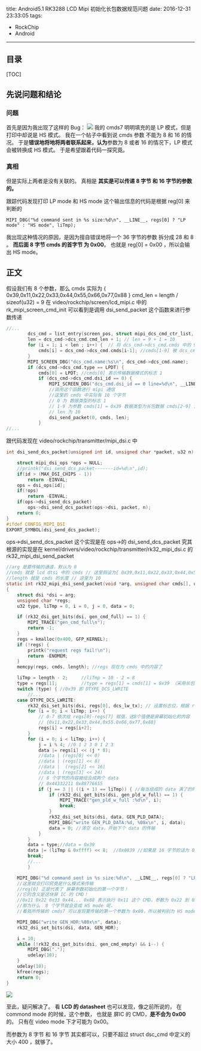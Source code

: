 title: Android5.1 RK3288 LCD Mipi 初始化长包数据规范问题
date: 2016-12-31 23:33:05
tags: 
- RockChip
- Android

---
## 目录
[TOC]

## 先说问题和结论
### 问题
首先是因为我出现了这样的 Bug：
![](https://ws4.sinaimg.cn/large/ba061518gw1f7bm3unagfj20y70gaad8.jpg)
我的 cmds7 明明填充的是 LP 模式，但是打印中却说是 HS 模式。
我在一个帖子中看到说 cmds 参数 不能为 8 和 16 的情况。
于是**错误地将地将两者联系起来，认为**参数为 8 或者 16 的情况下，LP 模式会被转换成 HS 模式。
于是希望跟着代码一探究竟。
### 真相
但是实际上两者是没有关联的。
真相是
**其实是可以传递 8 字节 和 16 字节的参数的。**

跟踪代码发现打印 LP mode 和 HS mode 这个输出信息的代码是根据 reg[0] 来判断的
```
MIPI_DBG("%d command sent in %s size:%d\n", __LINE__, regs[0] ? "LP mode" : "HS mode", liTmp);
```
我出现这种情况的原因，是因为擅自错误地将一个 36 字节的参数 拆分成 28 和 8 。
**而后面 8 字节 cmds 的首字节 为 0x00**。
也就是 reg[0] = 0x00 ，所以会输出 HS mode。

## 正文
假设我们有 8 个参数，那么 cmds 实际为 { 0x39,0x11,0x22,0x33,0x44,0x55,0x66,0x77,0x88 }
cmd_len = length / sizeof(u32) = 9
在 video/rockchip/screen/lcd_mipi.c 中的 rk_mipi_screen_cmd_init 可以看到是调用
dsi_send_packet 这个函数来进行参数传递
```c
//...
		dcs_cmd = list_entry(screen_pos, struct mipi_dcs_cmd_ctr_list, list);
		len = dcs_cmd->dcs_cmd.cmd_len + 1;	// len = 9 + 1 = 10
		for (i = 1; i < len ; i++) {  // 将 dcs_cmd->dcs_cmd.cmds 中的 9 个参数赋值给 cmds
			cmds[i] = dcs_cmd->dcs_cmd.cmds[i-1]; //cmds[1-9] 被 dcs_cmd.cmds[0-8] 赋值
		}
		MIPI_SCREEN_DBG("dcs_cmd.name:%s\n", dcs_cmd->dcs_cmd.name);
		if (dcs_cmd->dcs_cmd.type == LPDT) {
			cmds[0] = LPDT;	//cmds[0] 表示传输数据模式的标志 1
			if (dcs_cmd->dcs_cmd.dsi_id == 0) {
				MIPI_SCREEN_DBG("dcs_cmd.dsi_id == 0 line=%d\n", __LINE__);
                //调用这个函数进行 mipi 通信
                //这里的 cmds 中实际有 10 个字节
                // 0 为 数据类型的标志 1
                // 1-9 为参数 cmds[1] = 0x39 数据类型为长包数据 cmds[2-9] 为屏幕初始化参数
                // len 为 10
				dsi_send_packet(0, cmds, len);
			}
//...
```
跟代码发现在 video/rockchip/transmitter/mipi_dsi.c 中
```c
int dsi_send_dcs_packet(unsigned int id, unsigned char *packet, u32 n) {

	struct mipi_dsi_ops *ops = NULL;
    //printk("dsi_send_dcs_packet-------id=%d\n",id);
	if(id > (MAX_DSI_CHIPS - 1))
		return -EINVAL;
	ops = dsi_ops[id];
	if(!ops)
		return -EINVAL;
	if(ops->dsi_send_dcs_packet)
		ops->dsi_send_dcs_packet(ops->dsi, packet, n);
	return 0;
}
#ifdef CONFIG_MIPI_DSI
EXPORT_SYMBOL(dsi_send_dcs_packet);
```
ops->dsi_send_dcs_packet 这个实现是在 ops->的 dsi_send_dcs_packet
究其根源的实现是在
kernel/drivers/video/rockchip/transmitter/rk32_mipi_dsi.c
的 rk32_mipi_dsi_send_packet
```c
//arg 是要传输的通道，默认为 0
//cmds 就是 lcd dtsi 中的 cmds // 这里假设为{ 0x39,0x11,0x22,0x33,0x44,0x55,0x66,0x77,0x88 }
//length 就是 cmds 的长度 // 这里为 10
static int rk32_mipi_dsi_send_packet(void *arg, unsigned char cmds[], u32 length)
{
	struct dsi *dsi = arg;
	unsigned char *regs;
	u32 type, liTmp = 0, i = 0, j = 0, data = 0;

	if (rk32_dsi_get_bits(dsi, gen_cmd_full) == 1) {
		MIPI_TRACE("gen_cmd_full\n");
		return -1;
	}
	regs = kmalloc(0x400, GFP_KERNEL);
	if (!regs) {
		printk("request regs fail!\n");
		return -ENOMEM;
	}
	memcpy(regs, cmds, length);	//regs 现在为 cmds 中的内容了

	liTmp = length - 2;		//liTmp = 10 - 2 = 8
	type = regs[1];			//type = regs[1] = cmds[1] = 0x39 （采用长包模式传输）
	switch (type) { //0x39 即 DTYPE_DCS_LWRITE
    	//...
	case DTYPE_DCS_LWRITE:
		rk32_dsi_set_bits(dsi, regs[0], dcs_lw_tx);	// 设置标志位，根据 regs[0] 设置寄存器 dcs_lw_tx 中的标志
		for (i = 0; i < liTmp; i++) {
        	// 0-7 依次给 regs[0]-regs[7] 赋值，这8个值便是屏幕初始化的内容
            // {0x11,0x22,0x33,0x44,0x55.0x66,0x77,0x88}
			regs[i] = regs[i+2];
		}
		for (i = 0; i < liTmp; i++) {
			j = i % 4; //0 1 2 3 0 1 2 3
			data |= regs[i] << (j * 8);
            //data | (regs[0] << 0)
            //data | (regs[1] << 8)
            //data |  (regs[2] << 16)
            //data | (regs[3] << 24)
            // 8 个字节的内容被组合成两个 data
            // 0x44332211 0x88776655
			if (j == 3 || ((i + 1) == liTmp)) { //每当组成的 data 满了的时候，或者是所有的参数都填充了的时候
				if (rk32_dsi_get_bits(dsi, gen_pld_w_full) == 1) {
					MIPI_TRACE("gen_pld_w_full :%d\n", i);
					break;
				}
				rk32_dsi_set_bits(dsi, data, GEN_PLD_DATA);
				MIPI_DBG("write GEN_PLD_DATA:%d, %08x\n", i, data);
				data = 0; //清空 data，开始下个 data 的传输
			}
		}
		data = type;//data = 0x39
		data |= (liTmp & 0xffff) << 8;	//0x0839 //如果是 16 字节的话为 0x1039（16 的16进制是 0x10）
		break;
        //...
        }

	MIPI_DBG("%d command sent in %s size:%d\n", __LINE__, regs[0] ? "LP mode" : "HS mode", liTmp);
	//这里就会打印究竟是什么模式来传输
    //reg[0] 正是代表了 屏幕参数初始化的第一个字节！
    //它的含义是这块屏 IC 的 CMD！
    //0x11 0x22 0x33 0x44... 0x88 表示执行 0x11 这个 CMD，参数为 0x22 到 0x88
    //那为什么  8 个字节就会变成 HS mode 呢，
    //看我所传输的 cmds7 可以发现要传输的第一个参数为 0x00，所以被判别为 HS mode

	MIPI_DBG("write GEN_HDR:%08x\n", data);
	rk32_dsi_set_bits(dsi, data, GEN_HDR);

	i = 10;
	while (!rk32_dsi_get_bits(dsi, gen_cmd_empty) && i--) {
		MIPI_DBG(".");
		udelay(10);
	}
	udelay(10);
	kfree(regs);
	return 0;
}
```
![](https://ws3.sinaimg.cn/large/ba061518gw1f7bsgbi71fj20c403nq3a.jpg)

至此，疑问解决了。
看 **LCD 的 datasheet** 也可以发现，像之前所说的，
在 commond mode 的时候，这个参数，
也就是 屏IC 的 CMD，**是不会为 0x00** 的。
只有在 video mode 下才可能为 0x00。

而参数为 8 字节 和 16 字节 其实都可以，只要不超过 struct dsc_cmd 中定义的大小 400 ，就够了。
